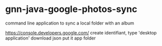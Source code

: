 # gnn-java-google-photos-sync
command line application to sync a local folder with an album

https://console.developers.google.com/
create identifiant, type 'desktop application'
download json
put it app folder